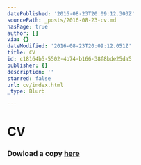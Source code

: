 ```yaml
---
datePublished: '2016-08-23T20:09:12.303Z'
sourcePath: _posts/2016-08-23-cv.md
hasPage: true
author: []
via: {}
dateModified: '2016-08-23T20:09:12.051Z'
title: CV
id: c18164b5-5502-4b74-b166-38f8bde25da5
publisher: {}
description: ''
starred: false
url: cv/index.html
_type: Blurb

---
```

# CV

### Dowload a copy [here][0]

[0]: https://www.dropbox.com/s/hsm7le5qidbra7s/PuritzCV2016.pdf?dl=0 "CV"
